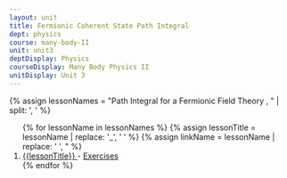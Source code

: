 ```yaml
---
layout: unit
title: Fermionic Coherent State Path Integral 
dept: physics
course: many-body-II
unit: unit3
deptDisplay: Physics
courseDisplay: Many Body Physics II
unitDisplay: Unit 3
---
```

{% assign lessonNames = "Path Integral for a Fermionic Field Theory , " | split: ', ' %}

<ol>
{% for lessonName in lessonNames %}
{% assign lessonTitle = lessonName | replace:  '_', ' ' %}
{% assign linkName = lessonName | replace: ' ', " %}
<li> <a class = "page-link" href = "{{ linkName | prepend: units[unitIndex] | prepend: current_page.permalink }}"> {{lessonTitle}} </a> - <a class = "page-link" href = "{{ linkName | prepend: units[unitIndex] | prepend: current_page.permalink | append: "-exercises" }}"> Exercises </a> </li>
{% endfor %}
</ol>
